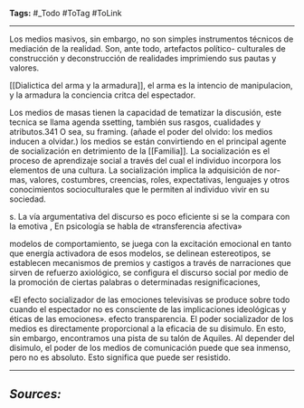 **Tags:** #_Todo
#ToTag #ToLink 
- - -

Los medios masivos, sin embargo, no son simples instrumentos
técnicos de mediación de la realidad. Son, ante todo, artefactos político-
culturales de construcción y deconstrucción de realidades imprimiendo sus pautas y
valores.

[[Dialictica del arma y la armadura]], el arma es la intencio de manipulacion, y la armadura la conciencia critca del espectador.

 Los medios de masas tienen la capacidad de tematizar la discusión, este tecnica se llama agenda ssetting,  también  sus rasgos, cualidades y atributos.341 O sea, su framing. (añade el poder del olvido: los medios inducen a olvidar.)
 los medios se están convirtiendo en el principal agente de
socialización en detrimiento de la [[Familia]]. La socialización es el proceso de aprendizaje social a través del cual el individuo incorpora los elementos de una cultura. La
socialización implica la adquisición de nor-mas, valores, costumbres,
creencias, roles, expectativas, lenguajes y otros conocimientos
socioculturales que le permiten al individuo vivir en su sociedad. 

s. La vía argumentativa del discurso es poco
eficiente si se la compara con la emotiva , En psicología se habla de «transferencia afectiva»

 modelos de comportamiento, se juega con la excitación
emocional en tanto que energía activadora de esos modelos, se delinean
estereotipos, se establecen mecanismos de premios y castigos a través de
narraciones que sirven de refuerzo axiológico, se configura el discurso
social por medio de la promoción de ciertas palabras o determinadas
resignificaciones, 

 «El efecto socializador de
las emociones televisivas se produce sobre todo cuando el espectador no es
consciente de las implicaciones ideológicas y éticas de las emociones». efecto transparencia. 
El poder socializador de los
medios es directamente proporcional a la eficacia de su disimulo. En esto,
sin embargo, encontramos una pista de su talón de Aquiles. Al depender del
disimulo, el poder de los medios de comunicación puede que sea inmenso,
pero no es absoluto. Esto significa que puede ser resistido.


- - - 
## ***Sources:***
